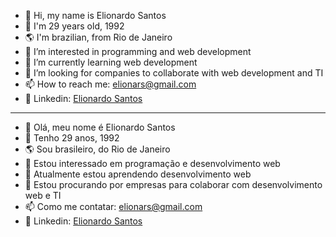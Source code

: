 - 👋 Hi, my name is Elionardo Santos
- 🙈 I'm 29 years old, 1992
- 🌎 I'm brazilian, from Rio de Janeiro
- 👀 I’m interested in programming and web development
- 🌱 I’m currently learning web development
- 💞️ I’m looking for companies to collaborate with web development and TI
- 📫 How to reach me: elionars@gmail.com
- 👔 Linkedin: <a href="https://www.linkedin.com/in/elionardo-silva-dos-santos-7996b8187" target="blank">Elionardo Santos</a>

<hr>

- 👋 Olá, meu nome é Elionardo Santos
- 🙈 Tenho 29 anos, 1992
- 🌎 Sou brasileiro, do Rio de Janeiro
- 👀 Estou interessado em programação e desenvolvimento web
- 🌱 Atualmente estou aprendendo desenvolvimento web
- 💞️ Estou procurando por empresas para colaborar com desenvolvimento web e TI
- 📫 Como me contatar: elionars@gmail.com
- 👔 Linkedin: <a href="https://www.linkedin.com/in/elionardo-silva-dos-santos-7996b8187" target="blank">Elionardo Santos</a>

<!---
Ellionardo/Ellionardo is a ✨ special ✨ repository because its `README.md` (this file) appears on your GitHub profile.
You can click the Preview link to take a look at your changes.
--->
